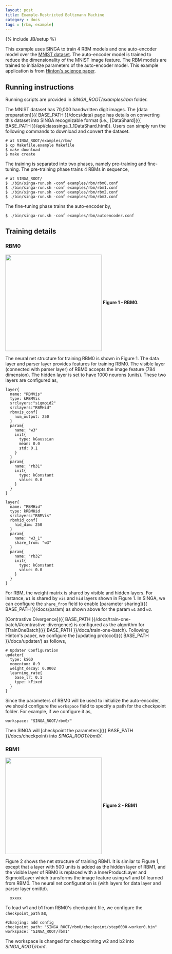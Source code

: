 ```yaml
---
layout: post
title: Example-Restricted Boltzmann Machine
category : docs
tags : [rbm, example]
---
```

{% include JB/setup %}

This example uses SINGA to train 4 RBM models and one auto-encoder model over the
[MNIST dataset](http://yann.lecun.com/exdb/mnist/). The auto-encoder model is trained
to reduce the dimensionality of the MNIST image feature. The RBM models are trained
to initialize parameters of the auto-encoder model. This example application is
from [Hinton's science paper](http://www.cs.toronto.edu/~hinton/science.pdf).

## Running instructions

Running scripts are provided in *SINGA_ROOT/examples/rbm* folder.

The MNIST dataset has 70,000 handwritten digit images. The
[data preparation]({{ BASE_PATH }}/docs/data) page
has details on converting this dataset into SINGA recognizable format (i.e.,
[DataShard]({{ BASE_PATH }}/api/classsinga_1_1DataShard.html)). Users can
simply run the following commands to download and convert the dataset.

    # at SINGA_ROOT/examples/rbm/
    $ cp Makefile.example Makefile
    $ make download
    $ make create

The training is separated into two phases, namely pre-training and fine-tuning.
The pre-training phase trains 4 RBMs in sequence,

    # at SINGA_ROOT/
    $ ./bin/singa-run.sh -conf examples/rbm/rbm0.conf
    $ ./bin/singa-run.sh -conf examples/rbm/rbm1.conf
    $ ./bin/singa-run.sh -conf examples/rbm/rbm2.conf
    $ ./bin/singa-run.sh -conf examples/rbm/rbm3.conf

The fine-tuning phase trains the auto-encoder by,

    $ ./bin/singa-run.sh -conf examples/rbm/autoencoder.conf


## Training details

### RBM0

<img src="{{ BASE_PATH }}/assets/image/RBM0.PNG" align="center" width="300px"/>
<span><strong>Figure 1 - RBM0.</strong></span>

The neural net structure for training RBM0 is shown in Figure 1.
The data layer and parser layer provides features for training RBM0.
The visible layer (connected with parser layer) of RBM0 accepts the image feature
(784 dimension). The hidden layer is set to have 1000 neurons (units).
These two layers are configured as,

    layer{
      name: "RBMVis"
      type: kRBMVis
      srclayers:"sigmoid2"
      srclayers:"RBMHid"
      rbmvis_conf{
        num_output: 250
      }
      param{
        name: "w3"
        init{
          type: kGaussian
          mean: 0.0
          std: 0.1
        }
      }
      param{
        name: "rb31"
        init{
          type: kConstant
          value: 0.0
        }
      }
    }

    layer{
      name: "RBMHid"
      type: kRBMHid
      srclayers:"RBMVis"
      rbmhid_conf{
        hid_dim: 250
      }
      param{
        name: "w3_1"
        share_from: "w3"
      }
      param{
        name: "rb32"
        init{
          type: kConstant
          value: 0.0
        }
      }
    }



For RBM, the weight matrix is shared by visible and hidden layers. For instance,
`W1` is shared by `vis` and `hid` layers shown in Figure 1. In SINGA, we can configure
the `share_from` field to enable [parameter sharing]({{ BASE_PATH }}/docs/param)
as shown above for the param `w1` and `w2`.

[Contrastive Divergence]({{ BASE_PATH }}/docs/train-one-batch/#contrastive-divergence)
is configured as the algorithm for [TrainOneBatch]({{ BASE_PATH }}/docs/train-one-batch).
Following Hinton's paper, we configure the [updating protocol]({{ BASE_PATH }}/docs/updater/)
as follows,

    # Updater Configuration
    updater{
      type: kSGD
      momentum: 0.9
      weight_decay: 0.0002
      learning_rate{
        base_lr: 0.1
        type: kFixed
      }
    }

Since the parameters of RBM0 will be used to initialize the auto-encoder, we should
configure the `workspace` field to specify a path for the checkpoint folder.
For example, if we configure it as,

    workspace: "SINGA_ROOT/rbm0/"

Then SINGA will [checkpoint the parameters]({{ BASE_PATH }}/docs/checkpoint) into *SINGA_ROOT/rbm0/*.

### RBM1
<img src="{{ BASE_PATH }}/assets/image/RBM1.PNG" align="center" width="300px"/>
<span><strong>Figure 2 - RBM1</strong></span>

Figure 2 shows the net structure of training RBM1. It is similar to Figure 1,
except that a layer with 500 units is added as the hidden layer of RBM1, and the
visible layer of RBM0 is replaced with a InnerProductLayer and SigmoidLayer which
transforms the image feature using w1 and b1 learned from RBM0.
The neural net configuration is (with layers for data layer and parser layer omittd).

      xxxxx

To load w1 and b1 from RBM0's checkpoint file, we configure the `checkpoint_path` as,

    #zhaojing: add config
    checkpoint_path: "SINGA_ROOT/rbm0/checkpoint/step6000-worker0.bin"
    workspace: "SINGA_ROOT/rbm1"

The workspace is changed for checkpointing w2 and b2 into *SINGA_ROOT/rbm1*.
